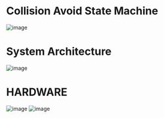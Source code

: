 # Collision Avoid State Machine
![image](https://github.com/user-attachments/assets/b1b3e3d5-2163-4320-9d76-5c34470eb582)

# System Architecture
![image](https://github.com/user-attachments/assets/c291b19a-b437-4661-b662-94049854e28a)

# HARDWARE

![image](https://github.com/user-attachments/assets/08ec1797-9f4f-4c3f-9559-32c1dc5c5c0d) 
![image](https://github.com/user-attachments/assets/bcb2a33d-147a-4039-b64f-a4d7c6b40ab7)
